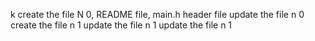 k
create the file N 0, README file, main.h header file
update the file n 0
create the file n 1
update the file n 1
update the file n 1
